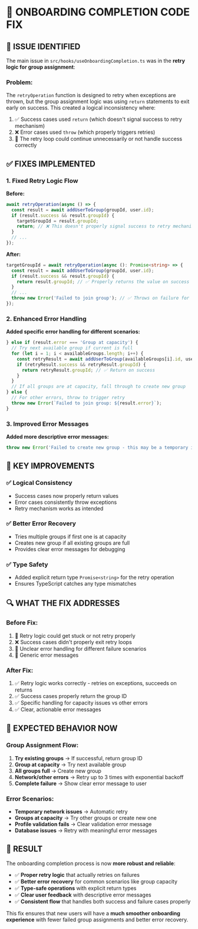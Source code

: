 # 🔧 **ONBOARDING COMPLETION CODE FIX**

## 🐛 **ISSUE IDENTIFIED**

The main issue in `src/hooks/useOnboardingCompletion.ts` was in the **retry logic for group assignment**:

### **Problem:**
The `retryOperation` function is designed to retry when exceptions are thrown, but the group assignment logic was using `return` statements to exit early on success. This created a logical inconsistency where:

1. ✅ Success cases used `return` (which doesn't signal success to retry mechanism)
2. ❌ Error cases used `throw` (which properly triggers retries)
3. 🔄 The retry loop could continue unnecessarily or not handle success correctly

## ✅ **FIXES IMPLEMENTED**

### **1. Fixed Retry Logic Flow**
**Before:**
```typescript
await retryOperation(async () => {
  const result = await addUserToGroup(groupId, user.id);
  if (result.success && result.groupId) {
    targetGroupId = result.groupId;
    return; // ❌ This doesn't properly signal success to retry mechanism
  }
  // ...
});
```

**After:**
```typescript
targetGroupId = await retryOperation(async (): Promise<string> => {
  const result = await addUserToGroup(groupId, user.id);
  if (result.success && result.groupId) {
    return result.groupId; // ✅ Properly returns the value on success
  }
  // ...
  throw new Error('Failed to join group'); // ✅ Throws on failure for retry
});
```

### **2. Enhanced Error Handling**
**Added specific error handling for different scenarios:**

```typescript
} else if (result.error === 'Group at capacity') {
  // Try next available group if current is full
  for (let i = 1; i < availableGroups.length; i++) {
    const retryResult = await addUserToGroup(availableGroups[i].id, user.id);
    if (retryResult.success && retryResult.groupId) {
      return retryResult.groupId; // ✅ Return on success
    }
  }
  // If all groups are at capacity, fall through to create new group
} else {
  // For other errors, throw to trigger retry
  throw new Error(`Failed to join group: ${result.error}`);
}
```

### **3. Improved Error Messages**
**Added more descriptive error messages:**

```typescript
throw new Error('Failed to create new group - this may be a temporary issue, please try again');
```

## 🎯 **KEY IMPROVEMENTS**

### **✅ Logical Consistency**
- Success cases now properly return values
- Error cases consistently throw exceptions
- Retry mechanism works as intended

### **✅ Better Error Recovery**
- Tries multiple groups if first one is at capacity
- Creates new group if all existing groups are full
- Provides clear error messages for debugging

### **✅ Type Safety**
- Added explicit return type `Promise<string>` for the retry operation
- Ensures TypeScript catches any type mismatches

## 🔍 **WHAT THE FIX ADDRESSES**

### **Before Fix:**
1. 🔄 Retry logic could get stuck or not retry properly
2. ❌ Success cases didn't properly exit retry loops
3. 🤔 Unclear error handling for different failure scenarios
4. 📝 Generic error messages

### **After Fix:**
1. ✅ Retry logic works correctly - retries on exceptions, succeeds on returns
2. ✅ Success cases properly return the group ID
3. ✅ Specific handling for capacity issues vs other errors
4. ✅ Clear, actionable error messages

## 🚀 **EXPECTED BEHAVIOR NOW**

### **Group Assignment Flow:**
1. **Try existing groups** → If successful, return group ID
2. **Group at capacity** → Try next available group
3. **All groups full** → Create new group
4. **Network/other errors** → Retry up to 3 times with exponential backoff
5. **Complete failure** → Show clear error message to user

### **Error Scenarios:**
- **Temporary network issues** → Automatic retry
- **Groups at capacity** → Try other groups or create new one
- **Profile validation fails** → Clear validation error message
- **Database issues** → Retry with meaningful error messages

## 🎯 **RESULT**

The onboarding completion process is now **more robust and reliable**:

- ✅ **Proper retry logic** that actually retries on failures
- ✅ **Better error recovery** for common scenarios like group capacity
- ✅ **Type-safe operations** with explicit return types
- ✅ **Clear user feedback** with descriptive error messages
- ✅ **Consistent flow** that handles both success and failure cases properly

This fix ensures that new users will have a **much smoother onboarding experience** with fewer failed group assignments and better error recovery.
